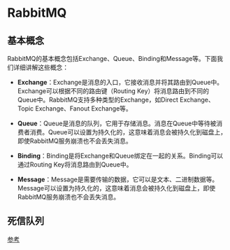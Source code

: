 # RabbitMQ

## 基本概念

RabbitMQ的基本概念包括Exchange、Queue、Binding和Message等。下面我们详细讲解这些概念：

* **Exchange**：Exchange是消息的入口，它接收消息并将其路由到Queue中。Exchange可以根据不同的路由键（Routing
  Key）将消息路由到不同的Queue中。RabbitMQ支持多种类型的Exchange，如Direct Exchange、Topic Exchange、Fanout Exchange等。

* **Queue**：Queue是消息的队列，它用于存储消息。消息在Queue中等待被消费者消费。Queue可以设置为持久化的，这意味着消息会被持久化到磁盘上，即使RabbitMQ服务崩溃也不会丢失消息。

* **Binding**：Binding是将Exchange和Queue绑定在一起的关系。Binding可以通过Routing Key将消息路由到Queue中。

* **Message**：Message是需要传输的数据，它可以是文本、二进制数据等。Message可以设置为持久化的，这意味着消息会被持久化到磁盘上，即使RabbitMQ服务崩溃也不会丢失消息。


## 死信队列

[参考](https://developer.aliyun.com/article/1309890)

